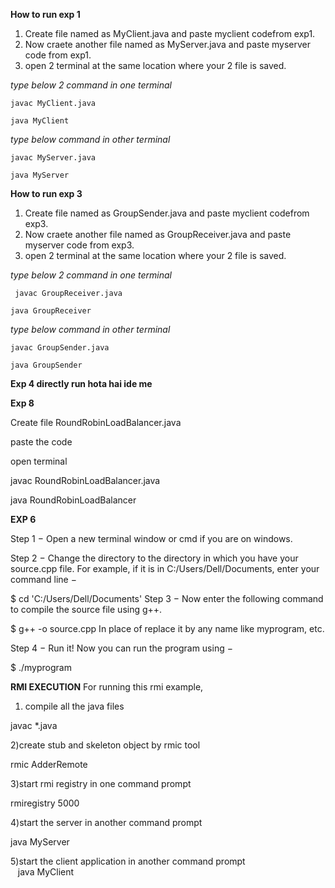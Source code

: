 **How to run exp 1**

1) Create file named as MyClient.java and paste myclient codefrom exp1.
2) Now craete another file named as MyServer.java and paste myserver code from exp1.
3) open 2 terminal at the same location where your 2 file is saved.

*type below 2 command in one terminal*

    javac MyClient.java
    
    java MyClient
    
*type below command in other terminal*

    javac MyServer.java
    
    java MyServer


**How to run exp 3**

1) Create file named as GroupSender.java and paste myclient codefrom exp3.
2) Now craete another file named as GroupReceiver.java and paste myserver code from exp3.
3) open 2 terminal at the same location where your 2 file is saved.

*type below 2 command in one terminal*

     javac GroupReceiver.java
    
    java GroupReceiver
   
   
*type below command in other terminal*

    javac GroupSender.java
    
    java GroupSender


**Exp 4 directly run hota hai ide me**

**Exp 8**

Create file RoundRobinLoadBalancer.java

paste the code

open terminal

javac RoundRobinLoadBalancer.java

java RoundRobinLoadBalancer 

**EXP 6**

Step 1 − Open a new terminal window or cmd if you are on windows.

Step 2 − Change the directory to the directory in which you have your source.cpp file. For example, if it is in C:/Users/Dell/Documents, enter your command line −

$ cd 'C:/Users/Dell/Documents'
Step 3 − Now enter the following command to compile the source file using g++.

$ g++ -o <name-you-want-to-give> source.cpp
In place of <name-you-want-to-give> replace it by any name like myprogram, etc.

Step 4 − Run it! Now you can run the program using −

$ ./myprogram

    
    
**RMI EXECUTION**
For running this rmi example,  
  
1) compile all the java files  
  
javac *.java  
  
2)create stub and skeleton object by rmic tool  
  
rmic AdderRemote  
  
3)start rmi registry in one command prompt  
  
rmiregistry 5000  
  
4)start the server in another command prompt  
  
java MyServer  
  
5)start the client application in another command prompt  
  
java MyClient
